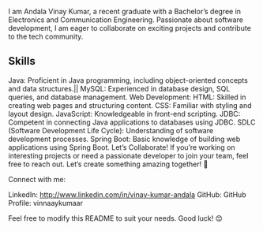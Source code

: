 
I am Andala Vinay Kumar, a recent graduate with a Bachelor’s degree in Electronics and Communication Engineering. Passionate about software development, I am eager to collaborate on exciting projects and contribute to the tech community.

Skills
----------
Java: Proficient in Java programming, including object-oriented concepts and data structures.||
MySQL: Experienced in database design, SQL queries, and database management.
Web Development:
HTML: Skilled in creating web pages and structuring content.
CSS: Familiar with styling and layout design.
JavaScript: Knowledgeable in front-end scripting.
JDBC: Competent in connecting Java applications to databases using JDBC.
SDLC (Software Development Life Cycle): Understanding of software development processes.
Spring Boot: Basic knowledge of building web applications using Spring Boot.
Let’s Collaborate!
If you’re working on interesting projects or need a passionate developer to join your team, feel free to reach out. Let’s create something amazing together! 🚀



Connect with me:

LinkedIn: http://www.linkedin.com/in/vinay-kumar-andala
GitHub: GitHub Profile: vinnaaykumaar

Feel free to modify this README to suit your needs. Good luck! 😊
